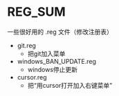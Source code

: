 # REG_SUM
一些很好用的 .reg 文件（修改注册表）
- git.reg
  - 把git加入菜单
- windows_BAN_UPDATE.reg
  - windows停止更新  
- cursor.reg
  - 把“用cursor打开加入右键菜单”
